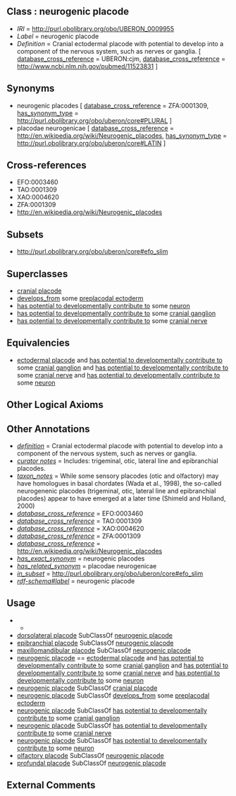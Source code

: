 
## Class : neurogenic placode

 * *IRI* = http://purl.obolibrary.org/obo/UBERON_0009955
 * *Label* = neurogenic placode
 * *Definition* = Cranial ectodermal placode with potential to develop into a component of the nervous system, such as nerves or ganglia. [ [database_cross_reference](../../ef/oboInOwl#hasDbXref.md) = UBERON:cjm, [database_cross_reference](../../ef/oboInOwl#hasDbXref.md) = http://www.ncbi.nlm.nih.gov/pubmed/11523831 ]

## Synonyms

 * neurogenic placodes [ [database_cross_reference](../../ef/oboInOwl#hasDbXref.md) = ZFA:0001309, [has_synonym_type](../../pe/oboInOwl#hasSynonymType.md) = http://purl.obolibrary.org/obo/uberon/core#PLURAL ]
 * placodae neurogenicae [ [database_cross_reference](../../ef/oboInOwl#hasDbXref.md) = http://en.wikipedia.org/wiki/Neurogenic_placodes, [has_synonym_type](../../pe/oboInOwl#hasSynonymType.md) = http://purl.obolibrary.org/obo/uberon/core#LATIN ]

## Cross-references

 * EFO:0003460
 * TAO:0001309
 * XAO:0004620
 * ZFA:0001309
 * http://en.wikipedia.org/wiki/Neurogenic_placodes

## Subsets

 * http://purl.obolibrary.org/obo/uberon/core#efo_slim

## Superclasses

 * [cranial placode](../../UBERON/46/UBERON_0002546.md)
 * [develops_from](../../RO/02/RO_0002202.md) some [preplacodal ectoderm](../../UBERON/13/UBERON_2007013.md)
 * [has potential to developmentally contribute to](../../RO/85/RO_0002385.md) some [neuron](../../CL/40/CL_0000540.md)
 * [has potential to developmentally contribute to](../../RO/85/RO_0002385.md) some [cranial ganglion](../../UBERON/14/UBERON_0001714.md)
 * [has potential to developmentally contribute to](../../RO/85/RO_0002385.md) some [cranial nerve](../../UBERON/85/UBERON_0001785.md)

## Equivalencies

 * [ectodermal placode](../../UBERON/85/UBERON_0005085.md) and [has potential to developmentally contribute to](../../RO/85/RO_0002385.md) some [cranial ganglion](../../UBERON/14/UBERON_0001714.md) and [has potential to developmentally contribute to](../../RO/85/RO_0002385.md) some [cranial nerve](../../UBERON/85/UBERON_0001785.md) and [has potential to developmentally contribute to](../../RO/85/RO_0002385.md) some [neuron](../../CL/40/CL_0000540.md)

## Other Logical Axioms


## Other Annotations

 * *[definition](../../IAO/15/IAO_0000115.md)* = Cranial ectodermal placode with potential to develop into a component of the nervous system, such as nerves or ganglia.
 * *[curator notes](../../IAO/32/IAO_0000232.md)* = Includes: trigeminal, otic, lateral line and epibranchial placodes.
 * *[taxon_notes](../../UBPROP/08/UBPROP_0000008.md)* = While some sensory placodes (otic and olfactory) may have homologues in basal chordates (Wada et al., 1998), the so-called neurogenenic placodes (trigeminal, otic, lateral line and epibranchial placodes) appear to have emerged at a later time (Shimeld and Holland, 2000)
 * *[database_cross_reference](../../ef/oboInOwl#hasDbXref.md)* = EFO:0003460
 * *[database_cross_reference](../../ef/oboInOwl#hasDbXref.md)* = TAO:0001309
 * *[database_cross_reference](../../ef/oboInOwl#hasDbXref.md)* = XAO:0004620
 * *[database_cross_reference](../../ef/oboInOwl#hasDbXref.md)* = ZFA:0001309
 * *[database_cross_reference](../../ef/oboInOwl#hasDbXref.md)* = http://en.wikipedia.org/wiki/Neurogenic_placodes
 * *[has_exact_synonym](../../ym/oboInOwl#hasExactSynonym.md)* = neurogenic placodes
 * *[has_related_synonym](../../ym/oboInOwl#hasRelatedSynonym.md)* = placodae neurogenicae
 * *[in_subset](../../et/oboInOwl#inSubset.md)* = http://purl.obolibrary.org/obo/uberon/core#efo_slim
 * *[rdf-schema#label](../../el/rdf-schema#label.md)* = neurogenic placode

## Usage

 * -
 * [dorsolateral placode](../../UBERON/67/UBERON_0003067.md) SubClassOf [neurogenic placode](../../UBERON/55/UBERON_0009955.md)
 * [epibranchial placode](../../UBERON/78/UBERON_0003078.md) SubClassOf [neurogenic placode](../../UBERON/55/UBERON_0009955.md)
 * [maxillomandibular placode](../../UBERON/98/UBERON_0035598.md) SubClassOf [neurogenic placode](../../UBERON/55/UBERON_0009955.md)
 * [neurogenic placode](../../UBERON/55/UBERON_0009955.md) == [ectodermal placode](../../UBERON/85/UBERON_0005085.md) and [has potential to developmentally contribute to](../../RO/85/RO_0002385.md) some [cranial ganglion](../../UBERON/14/UBERON_0001714.md) and [has potential to developmentally contribute to](../../RO/85/RO_0002385.md) some [cranial nerve](../../UBERON/85/UBERON_0001785.md) and [has potential to developmentally contribute to](../../RO/85/RO_0002385.md) some [neuron](../../CL/40/CL_0000540.md)
 * [neurogenic placode](../../UBERON/55/UBERON_0009955.md) SubClassOf [cranial placode](../../UBERON/46/UBERON_0002546.md)
 * [neurogenic placode](../../UBERON/55/UBERON_0009955.md) SubClassOf [develops_from](../../RO/02/RO_0002202.md) some [preplacodal ectoderm](../../UBERON/13/UBERON_2007013.md)
 * [neurogenic placode](../../UBERON/55/UBERON_0009955.md) SubClassOf [has potential to developmentally contribute to](../../RO/85/RO_0002385.md) some [cranial ganglion](../../UBERON/14/UBERON_0001714.md)
 * [neurogenic placode](../../UBERON/55/UBERON_0009955.md) SubClassOf [has potential to developmentally contribute to](../../RO/85/RO_0002385.md) some [cranial nerve](../../UBERON/85/UBERON_0001785.md)
 * [neurogenic placode](../../UBERON/55/UBERON_0009955.md) SubClassOf [has potential to developmentally contribute to](../../RO/85/RO_0002385.md) some [neuron](../../CL/40/CL_0000540.md)
 * [olfactory placode](../../UBERON/50/UBERON_0003050.md) SubClassOf [neurogenic placode](../../UBERON/55/UBERON_0009955.md)
 * [profundal placode](../../UBERON/97/UBERON_0035597.md) SubClassOf [neurogenic placode](../../UBERON/55/UBERON_0009955.md)

## External Comments

